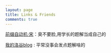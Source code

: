 ```yaml
---
layout: page
title: Links & Friends
comments: true
---
```


[前缀自动机·宋](https://prefixautumatasong.github.io)：臭不要脸,用学长的题解当成自己的

[我的洛谷blog](https://www.luogu.org/blog/KKKreich/) : 平常没事会发点题解啥的
